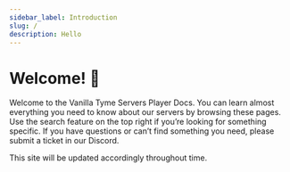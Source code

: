 ```yaml
---
sidebar_label: Introduction
slug: /
description: Hello
---
```


# Welcome! 🥳

Welcome to the Vanilla Tyme Servers Player Docs. You can learn almost everything you need to know about our servers by browsing these pages. Use the search feature on the top right if you’re looking for something specific. If you have questions or can’t find something you need, please submit a ticket in our Discord. 

This site will be updated accordingly throughout time.